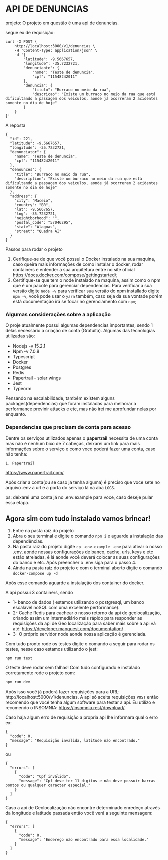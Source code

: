 # API DE DENUNCIAS

projeto: 
    O projeto em questão é uma api de denuncias.

segue ex de requisição:
```
curl -X POST \
    http://localhost:3000/v1/denuncias \
    -H 'Content-Type: application/json' \
    -d '{
        "latitude": -9.5667657,
        "longitude": -35.7232721,
        "denunciante": {
            "nome": "Teste de denuncia",
            "cpf": "11548242011"
        },
        "denuncia": {
            "titulo": "Burraco no meio da rua",
            "descricao": "Existe um burraco no meio da rua que está dificultando a passagem dos veiculos, aonde já ocorreram 2 acidentes somente no dia de hoje"
        }
    }
}'
```
A reposta
```
{
  "id": 221,
  "latitude": -9.5667657,
  "longitude": -35.7232721,
  "denunciator": {
    "name": "Teste de denuncia",
    "cpf": "11548242011"
  },
  "denounces": {
    "title": "Burraco no meio da rua",
    "description": "Existe um burraco no meio da rua que está dificultando a passagem dos veiculos, aonde já ocorreram 2 acidentes somente no dia de hoje"
  },
  "address": {
    "city": "Maceió",
    "country": "BR",
    "lat": -9.5667657,
    "lng": -35.7232721,
    "neightborhood": "",
    "postal_code": "57046295",
    "state": "Alagoas",
    "street": "Quadra AI"
  }
}
```
Passos para rodar o projeto

1. Cerifique-se de que você possui o Docker instalado na sua maquina, caso queira mais informações de como instalar o docker, rodar containers e entender a sua arquitetura entre no site oficial https://docs.docker.com/compose/gettingstarted/;
2. Certifique-se que tem o node instalado na maquina, assim como o npm que é um pacote para gerenciar dependencias. Para verificar a sua versão digite `node -v` para verificar sua versão do npm installado digite `npm -v`, você pode usar o `yarn` também, caso seja da sua vontade porém está documentação irá se focar no gerenciamento com `npm`;  

### Algumas considerações sobre a aplicação

O proje atualmente possui algumas dependencias importantes, sendo 1 delas necessário a criação de conta (Gratuita). Algumas das técnologias utilizadas são:

- Nodejs -v 15.2.1
- Npm -v 7.0.8
- Typescript
- Docker
- Postgres
- Redis
- Papertrail - solar wings
- Jest
- Typeorm

Pensando na escalabilidade, também existem alguns packages(dependencias) que foram instaladas para melhorar a performance previnir attacks e etc, mas não irei me aprofundar nelas por enquanto.

### Dependencias que precisam de conta para acesso
Dentre os serviços utilizados apenas o <b>papertrail</b> necessita de uma conta mas não é nenhum bixo de 7 cabeças, deixarei um link para mais informações sobre o serviço e como voce poderá fazer uma conta, caso não tenha:

    1. Papertrail
     
https://www.papertrail.com/

Após criar a conta(ou se caso ja tenha alguma) é preciso que voce sete no arquivo .env a url e a porta do serviço lá na aba `LOGS`.

ps: deixarei uma conta já no .env.example para voce, caso deseje pular essa etapa.

## Agora sim com tudo instalado vamos brincar!

1. Entre na pasta raiz do projeto
2. Abra o seu terminal e digite o comando `npm i` e aguarde a instalação das dependências.
3. Na pasta raiz do projeto digite `cp .env.example .env` para ativar o nosso .env, aonde nossas configurações de banco, cache, urls, keys e etc estão atreladas, é lá aonde você deverá colocar as suas configurações do banco e etc. Após preencher o .env siga para o passo 4.
4. Ainda na pasta raiz do projeto e com o terminal aberto digite o comando `docker-compose up -d`

Após esse comando aguarde a instalação dos container do docker.

A api possui 3 containers, sendo 
- 1- banco de dados ( estamos utilizando o postgresql, um banco escalavel noSQL com uma excelente performance).
- 2- Cache Redis para cachear o nosso retorno da api de geolocalização, criando assim um intermediário mais rápido para responder as requisições da api de Geo localização para saber mais sobre a api vá até: https://developer.mapquest.com/documentation/ .
- 3- O próprio servidor node aonde nossa aplicação é gerenciada.

Com tudo pronto rode os testes digite o comando a seguir para rodar os testes, nesse caso estamos utilizando o jest:
```
npm run test
```
O teste deve rodar sem falhas! Com tudo configurado e instalado corretamente rode o projeto com:
```
npm run dev
```
Após isso você já poderá fazer requisições para a URL: http://localhost:5000/v1/denuncias. 
A api só aceita requisições `POST` então recomendo que você tenha algum software para testar a api. Eu utilizo e recomendo o INSOMNIA: https://insomnia.rest/download/

Caso haja algum erro de requisição a propria api lhe informara qual o erro ex:
```
{
  "code": 0,
  "message": "Requisição invalida, latitude não encontrado."
}
```
ou 
```
{
  "errors": [
    {
      "code": "Cpf inválido",
      "message": "Cpf deve ter 11 digitos e não deve possuir barras pontos ou qualquer caracter especial."
    }
  ]
}
```
Caso a api de Geolocalização não encontre determinado enredeço através da longitude e latitude passada então você verá a seguinte mensagem:
```
{
  "errors": [
    {
      "code": 0,
      "message": "Endereço não encontrado para essa localidade."
    }
  ]
}
```